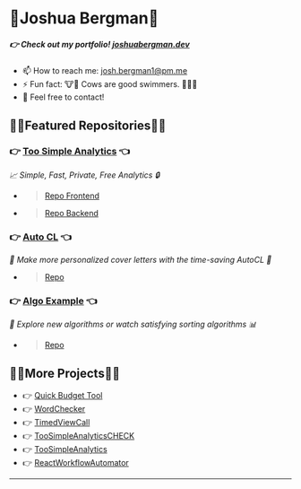 # 🐂Joshua Bergman🐃
##### 👉 Check out my portfolio! [joshuabergman.dev](https://joshuabergman.dev)
- 📫 How to reach me: josh.bergman1@pm.me
- ⚡ Fun fact: 🐮🐂 Cows are good swimmers. 🏊‍♂️🐄
- 💬 Feel free to contact!

## 🦜🌴Featured Repositories🌴🦩
### 👉 [Too Simple Analytics](https://toosimpleanalytics.com) 👈
*📈 Simple, Fast, Private, Free Analytics 🔒*
- >[Repo Frontend](https://github.com/JoshBergman/TooSimpleAnalytics-Frontend#-live)
- >[Repo Backend](https://github.com/JoshBergman/TooSimpleAnalytics-Backend)
### 👉 [Auto CL](https://autocl-abb1d.web.app) 👈
*📝 Make more personalized cover letters with the time-saving AutoCL 🦾*
- >[Repo](https://github.com/JoshBergman/AutoCoverLetter)
### 👉 [Algo Example](https://algoexample.com) 👈
*🔎 Explore new algorithms or watch satisfying sorting algorithms 📊*
- >[Repo](https://github.com/JoshBergman/Algorithms-Explained)

## 🦜🌴More Projects🌴🦩
- 👉 [Quick Budget Tool](https://quickbudgettool.com)
- 👉 [WordChecker](https://github.com/JoshBergman/WordChecker/tree/main)
- 👉 [TimedViewCall](https://github.com/JoshBergman/Timed-View-Call-React-TS-JS)
- 👉 [TooSimpleAnalyticsCHECK](https://github.com/JoshBergman/TooSimpleAnalyticsCheck)
- 👉 [TooSimpleAnalytics](https://github.com/JoshBergman/TooSimpleAnalytics)
- 👉 [ReactWorkflowAutomator](https://github.com/JoshBergman/ReactWorkFlowAutomator)
---


<!--
**JoshBergman/JoshBergman** is a ✨ _special_ ✨ repository because its `README.md` (this file) appears on your GitHub profile.

Here are some ideas to get you started:

- 🔭 I’m currently working on ...
- 🌱 I’m currently learning ...
- 👯 I’m looking to collaborate on ...
- 🤔 I’m looking for help with ...
- 💬 Ask me about ...
- 📫 How to reach me: ...
- 😄 Pronouns: ...
- ⚡ Fun fact: ...
-->
